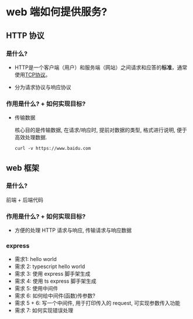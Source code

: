 # web 端如何提供服务?





## HTTP 协议

### 是什么?

- HTTP是一个客户端（用户）和服务端（网站）之间请求和应答的**标准**，通常使用[TCP协议](https://zh.wikipedia.org/wiki/传输控制协议)。

- 分为请求协议与响应协议



### 作用是什么? + 如何实现目标?

- 传输数据

  核心目的是传输数据, 在请求/响应时, 提前对数据的类型, 格式进行说明, 便于高效处理数据.

  `curl -v https://www.baidu.com` 

  

  

  





## web 框架

### 是什么?

前端 + 后端代码

### 作用是什么? + 如何实现目标?

- 方便的处理 HTTP 请求与响应, 传输请求与响应数据

###



### express

- 需求1: hello world
- 需求 2: typescript hello world
- 需求 3: 使用 express 脚手架生成
- 需求 4: 使用 ts express 脚手架生成
- 需求 5: 使用中间件
- 需求 6: 如何给中间件(函数)传参数?
- 需求 5 + 6: 写一个中间件, 用于打印传入的 request, 可实现参数传入功能
- 需求 7: 如何实现错误处理